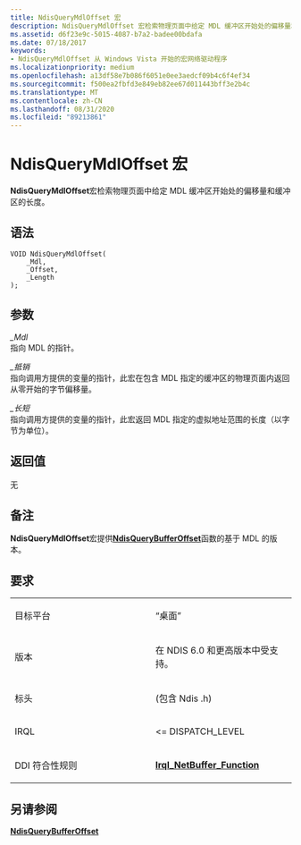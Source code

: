 ```yaml
---
title: NdisQueryMdlOffset 宏
description: NdisQueryMdlOffset 宏检索物理页面中给定 MDL 缓冲区开始处的偏移量和缓冲区的长度。
ms.assetid: d6f23e9c-5015-4087-b7a2-badee00bdafa
ms.date: 07/18/2017
keywords:
- NdisQueryMdlOffset 从 Windows Vista 开始的宏网络驱动程序
ms.localizationpriority: medium
ms.openlocfilehash: a13df58e7b086f6051e0ee3aedcf09b4c6f4ef34
ms.sourcegitcommit: f500ea2fbfd3e849eb82ee67d011443bff3e2b4c
ms.translationtype: MT
ms.contentlocale: zh-CN
ms.lasthandoff: 08/31/2020
ms.locfileid: "89213861"
---
```

# <a name="ndisquerymdloffset-macro"></a>NdisQueryMdlOffset 宏


**NdisQueryMdlOffset**宏检索物理页面中给定 MDL 缓冲区开始处的偏移量和缓冲区的长度。

<a name="syntax"></a>语法
------

```ManagedCPlusPlus
VOID NdisQueryMdlOffset(
    _Mdl,
    _Offset,
    _Length
);
```

<a name="parameters"></a>参数
----------

*\_Mdl*   
指向 MDL 的指针。

*\_抵销*   
指向调用方提供的变量的指针，此宏在包含 MDL 指定的缓冲区的物理页面内返回从零开始的字节偏移量。

*\_长短*   
指向调用方提供的变量的指针，此宏返回 MDL 指定的虚拟地址范围的长度（以字节为单位）。

<a name="return-value"></a>返回值
------------

无

<a name="remarks"></a>备注
-------

**NdisQueryMdlOffset**宏提供[**NdisQueryBufferOffset**](/previous-versions/windows/hardware/network/ff554411(v=vs.85))函数的基于 MDL 的版本。

<a name="requirements"></a>要求
------------

<table>
<colgroup>
<col width="50%" />
<col width="50%" />
</colgroup>
<tbody>
<tr class="odd">
<td><p>目标平台</p></td>
<td>“桌面”</td>
</tr>
<tr class="even">
<td><p>版本</p></td>
<td><p>在 NDIS 6.0 和更高版本中受支持。</p></td>
</tr>
<tr class="odd">
<td><p>标头</p></td>
<td> (包含 Ndis .h) </td>
</tr>
<tr class="even">
<td><p>IRQL</p></td>
<td><p>&lt;= DISPATCH_LEVEL</p></td>
</tr>
<tr class="odd">
<td><p>DDI 符合性规则</p></td>
<td><a href="https://docs.microsoft.com/windows-hardware/drivers/devtest/ndis-irql-netbuffer-function" data-raw-source="[&lt;strong&gt;Irql_NetBuffer_Function&lt;/strong&gt;](../devtest/ndis-irql-netbuffer-function.md)"><strong>Irql_NetBuffer_Function</strong></a></td>
</tr>
</tbody>
</table>

## <a name="see-also"></a>另请参阅


[**NdisQueryBufferOffset**](/previous-versions/windows/hardware/network/ff554411(v=vs.85))

 

